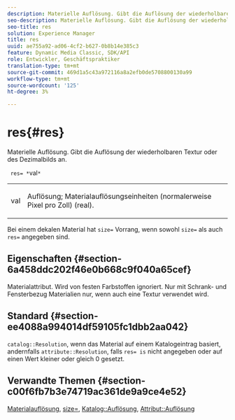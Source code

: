 ```yaml
---
description: Materielle Auflösung. Gibt die Auflösung der wiederholbaren Textur oder des Dezimalbilds an.
seo-description: Materielle Auflösung. Gibt die Auflösung der wiederholbaren Textur oder des Dezimalbilds an.
seo-title: res
solution: Experience Manager
title: res
uuid: ae755a92-ad06-4cf2-b627-0b8b14e385c3
feature: Dynamic Media Classic, SDK/API
role: Entwickler, Geschäftspraktiker
translation-type: tm+mt
source-git-commit: 469d1a5c43a972116a8a2efb0de5708800130a99
workflow-type: tm+mt
source-wordcount: '125'
ht-degree: 3%

---
```



# res{#res}

Materielle Auflösung. Gibt die Auflösung der wiederholbaren Textur oder des Dezimalbilds an.

` res= *`val`*`

<table id="simpletable_2004B804D46E43C090E59BBFF8144598"> 
 <tr class="strow"> 
  <td class="stentry"> <p> <span class="varname"> val  </span> </p> </td> 
  <td class="stentry"> <p>Auflösung; Materialauflösungseinheiten (normalerweise Pixel pro Zoll) (real). </p> </td> 
 </tr> 
</table>

Bei einem dekalen Material hat `size=` Vorrang, wenn sowohl `size=` als auch `res=` angegeben sind.

## Eigenschaften {#section-6a458ddc202f46e0b668c9f040a65cef}

Materialattribut. Wird von festen Farbstoffen ignoriert. Nur mit Schrank- und Fensterbezug Materialien nur, wenn auch eine Textur verwendet wird.

## Standard {#section-ee4088a994014df59105fc1dbb2aa042}

`catalog::Resolution`, wenn das Material auf einem Katalogeintrag basiert, andernfalls  `attribute::Resolution`, falls  `res= is` nicht angegeben oder auf einen Wert kleiner oder gleich 0 gesetzt.

## Verwandte Themen {#section-c00f6fb7b3e74719ac361de9a9ce4e52}

[Materialauflösung](../../../../../ir-api/http-protocol/image-rendering-api-ref/c-ir-http-protocol-ref/c-ir-http-protocol-syntax-and-features/c-ir-vignettes/c-ir-material-resolution.md#concept-f60103c64e324e2cae78bd76dfb4de8b),  [size=](../../../../../ir-api/http-protocol/image-rendering-api-ref/c-ir-http-protocol-ref/c-ir-http-protocol-command-reference/r-ir-http-size.md#reference-1220d6fbcde4479aba91de7adacdc988),  [Katalog::Auflösung](../../../../../ir-api/material-cat/image-rendering-api-ref/c-ir-material-catalog/c-ir-material-data-reference/r-ir-resolution-dataref.md#reference-6a2d64c2d72b438fade58a3391569da7),  [Attribut::Auflösung](../../../../../ir-api/material-cat/image-rendering-api-ref/c-ir-material-catalog/c-ir-attributes-reference/r-ir-resolution.md#reference-09fe14e6bfbf4db6b7f4369fffecc806)
